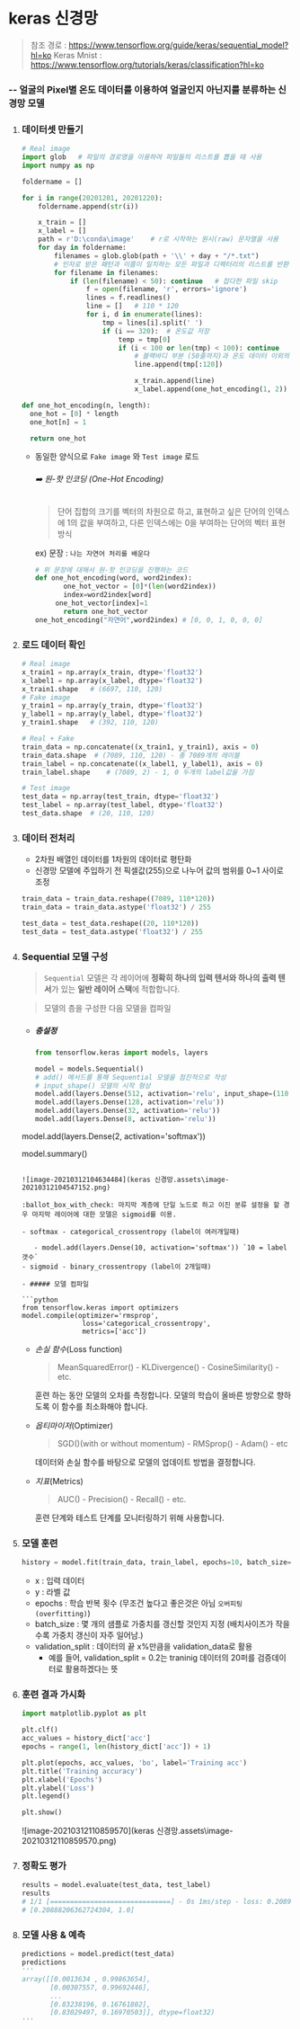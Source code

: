 # keras 신경망 

>  참조 경로 : https://www.tensorflow.org/guide/keras/sequential_model?hl=ko
> Keras Mnist : https://www.tensorflow.org/tutorials/keras/classification?hl=ko

### -- 얼굴의 Pixel별 온도 데이터를 이용하여 얼굴인지 아닌지를 분류하는 신경망 모델

1.  ###  데이터셋 만들기

    ```python
    # Real image
    import glob	  # 파일의 경로명을 이용하여 파일들의 리스트를 뽑을 때 사용
    import numpy as np

    foldername = []

    for i in range(20201201, 20201220):
        foldername.append(str(i))

        x_train = []
        x_label = []
        path = r'D:\conda\image'	# r로 시작하는 원시(raw) 문자열을 사용
        for day in foldername:
            filenames = glob.glob(path + '\\' + day + "/*.txt")
            # 인자로 받은 패턴과 이름이 일치하는 모든 파일과 디렉터리의 리스트를 반환
            for filename in filenames:
                if (len(filename) < 50): continue	# 잡다한 파일 skip
                    f = open(filename, 'r', errors='ignore')
                    lines = f.readlines()
                    line = []	# 110 * 120
                    for i, d in enumerate(lines):
                        tmp = lines[i].split(' ')
                        if (i == 320):	# 온도값 저장
                            temp = tmp[0]
                            if (i < 100 or len(tmp) < 100): continue
                                # 블랙바디 부분 (50줄까지)과 온도 데이터 이외의 라인 저장 안함
                                line.append(tmp[:120])

                                x_train.append(line)
                                x_label.append(one_hot_encoding(1, 2))
    ```

      ```python
    def one_hot_encoding(n, length):
        one_hot = [0] * length
        one_hot[n] = 1

        return one_hot
      ```
    - 동일한 양식으로 `Fake image` 와 `Test image` 로드
    
      ###### :arrow_right: 원-핫 인코딩 (One-Hot Encoding)
    
      >단어 집합의 크기를 벡터의 차원으로 하고, 표현하고 싶은 단어의 인덱스에 1의 값을 부여하고, 다른 인덱스에는 0을 부여하는 단어의 벡터 표현 방식
    
      ex) 문장 : `나는 자연어 처리를 배운다` 
    
      ```python
      # 위 문장에 대해서 원-핫 인코딩을 진행하는 코드
      def one_hot_encoding(word, word2index):
             one_hot_vector = [0]*(len(word2index))
             index=word2index[word]
           one_hot_vector[index]=1
             return one_hot_vector
      one_hot_encoding("자연어",word2index) # [0, 0, 1, 0, 0, 0]  
      ```
      

2. ### 로드 데이터 확인

   ```python
   # Real image
   x_train1 = np.array(x_train, dtype='float32')
   x_label1 = np.array(x_label, dtype='float32')
   x_train1.shape	# (6697, 110, 120)
   # Fake image
   y_train1 = np.array(y_train, dtype='float32')
   y_label1 = np.array(y_label, dtype='float32')
   y_train1.shape	# (392, 110, 120)
   
   # Real + Fake
   train_data = np.concatenate((x_train1, y_train1), axis = 0)
   train_data.shape  # (7089, 110, 120) - 총 7089개의 레이블
   train_label = np.concatenate((x_label1, y_label1), axis = 0)
   train_label.shape	# (7089, 2) - 1, 0 두개의 label값을 가짐
   ```

   ```python
   # Test image
   test_data = np.array(test_train, dtype='float32')
   test_label = np.array(test_label, dtype='float32')
   test_data.shape  # (20, 110, 120)
   ```

3. ### 데이터 전처리

   - 2차원 배열인 데이터를 1차원의 데이터로 평탄화
   - 신경망 모델에 주입하기 전 픽셀값(255)으로 나누어 값의 범위를 0~1 사이로 조정

   ```python
   train_data = train_data.reshape((7089, 110*120))
   train_data = train_data.astype('float32') / 255
   
   test_data = test_data.reshape((20, 110*120))
   test_data = test_data.astype('float32') / 255
   ```

4. ### Sequential 모델 구성

   > `Sequential` 모델은 각 레이어에 **정확히 하나의 입력 텐서와 하나의 출력 텐서**가 있는 **일반 레이어 스택**에 적합합니다.

   > 모델의 층을 구성한 다음 모델을 컴파일
   - ##### 층설정

     ```python
     from tensorflow.keras import models, layers
     
     model = models.Sequential()
     # add() 메서드를 통해 Sequential 모델을 점진적으로 작성
     # input_shape() 모델의 시작 형상
     model.add(layers.Dense(512, activation='relu', input_shape=(110 * 120,)))
     model.add(layers.Dense(128, activation='relu'))
     model.add(layers.Dense(32, activation='relu'))
     model.add(layers.Dense(8, activation='relu'))
   model.add(layers.Dense(2, activation='softmax'))
     
     model.summary()
     ```

     ![image-20210312104634484](keras 신경망.assets\image-20210312104547152.png)

     :ballot_box_with_check: 마지막 계층에 단일 노드로 하고 이진 분류 설정을 할 경우 마지막 레이어에 대한 모델은 sigmoid를 이용.

     - softmax - categorical_crossentropy (label이 여러개일때)
     
     	- model.add(layers.Dense(10, activation='softmax')) `10 = label 갯수`
     - sigmoid - binary_crossentropy (label이 2개일때)
     
   - ##### 모델 컴파일

     ```python
     from tensorflow.keras import optimizers
     model.compile(optimizer='rmsprop',
                    loss='categorical_crossentropy',
                    metrics=['acc'])
     ```

     - *손실 함수*(Loss function)

       > MeanSquaredError() - KLDivergence() - CosineSimilarity() - etc.

       훈련 하는 동안 모델의 오차를 측정합니다. 모델의 학습이 올바른 방향으로 향하도록 이 함수를 최소화해야 합니다.

     - *옵티마이저*(Optimizer)

       > SGD()(with or without momentum) - RMSprop() - Adam() - etc

       데이터와 손실 함수를 바탕으로 모델의 업데이트 방법을 결정합니다.

     - *지표*(Metrics)

       > AUC() - Precision() - Recall() - etc.

       훈련 단계와 테스트 단계를 모니터링하기 위해 사용합니다.

5. ### 모델 훈련

   ```python
   history = model.fit(train_data, train_label, epochs=10, batch_size=32)
   ```

   - x : 입력 데이터
   - y : 라벨 값
   - epochs : 학습 반복 횟수 (무조건 높다고 좋은것은 아님 `오버피팅(overfitting)`)
   - batch_size : 몇 개의 샘플로 가중치를 갱신할 것인지 지정 (배치사이즈가 작을수록 가중치 갱신이 자주 일어남.)
   - validation_split : 데이터의 끝 x%만큼을 validation_data로 활용
     - 예를 들어, validation_split = 0.2는 traninig 데이터의 20퍼를 검증데이터로 활용하겠다는 뜻

6. ### 훈련 결과 가시화

   ```python
   import matplotlib.pyplot as plt
   
   plt.clf()
   acc_values = history_dict['acc']
   epochs = range(1, len(history_dict['acc']) + 1)
   
   plt.plot(epochs, acc_values, 'bo', label='Training acc')
   plt.title('Training accuracy')
   plt.xlabel('Epochs')
   plt.ylabel('Loss')
   plt.legend()
   
   plt.show()
   ```

   ![image-20210312110859570](keras 신경망.assets\image-20210312110859570.png)

7. ### 정확도 평가

   ```python
   results = model.evaluate(test_data, test_label)
   results
   # 1/1 [==============================] - 0s 1ms/step - loss: 0.2089 - acc: 1.0000
   # [0.20888206362724304, 1.0]
   ```

8. ### 모델 사용 & 예측

   ```python
   predictions = model.predict(test_data)
   predictions
   '''
   array([[0.0013634 , 0.99863654],
          [0.00307557, 0.99692446],
          ...
          [0.83238196, 0.16761802],
          [0.83029497, 0.16970503]], dtype=float32)
   '''
   ```

   

